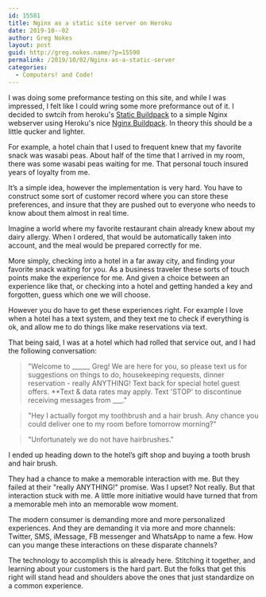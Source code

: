 ```yaml
---
id: 15581
title: Nginx as a static site server on Heroku
date: 2019-10--02
author: Greg Nokes
layout: post
guid: http://greg.nokes.name/?p=15590
permalink: /2019/10/02/Nginx-as-a-static-server
categories:
  - Computers! and Code!
---
```


I was doing some preformance testing on this site, and while I was impressed, I felt like I could wring some more preformance out of it.  I decided to swtcih from heroku's [Static Buildpack](https://github.com/heroku/heroku-buildpack-static) to a simple Nginx webserver using Heroku's nice [Nginx Buildpack](https://github.com/heroku/heroku-buildpack-nginx). In theory this should be a little qucker and lighter.
<!--more-->

For example, a hotel chain that I used to frequent knew that my favorite snack was wasabi peas. About half of the time that I arrived in my room, there was some wasabi peas waiting for me. That personal touch insured years of loyalty from me.

It’s a simple idea, however the implementation is very hard. You have to construct some sort of customer record where you can store these preferences, and insure that they are pushed out to everyone who needs to know about them almost in real time.

Imagine a world where my favorite restaurant chain already knew about my dairy allergy. When I ordered, that would be automatically taken into account, and the meal would be prepared correctly for me.

More simply, checking into a hotel in a far away city, and finding your favorite snack waiting for you. As a business traveler these sorts of touch points make the experience for me. And given a choice between an experience like that, or checking into a hotel and getting handed a key and forgotten, guess which one we will choose.

However you do have to get these experiences right. For example I love when a hotel has a text system, and they text me to check if everything is ok, and allow me to do things like make reservations via text.

That being said, I was at a hotel which had rolled that service out, and I had the following conversation:

> "Welcome to _____, Greg! We are here for you, so please text us for suggestions on things to do, housekeeping requests, dinner reservation - really ANYTHING! Text back for special hotel guest offers. **Text & data rates may apply. Text 'STOP' to discontinue receiving messages from ___."

> "Hey I actually forgot my toothbrush and a hair brush. Any chance you could deliver one to my room before tomorrow morning?"

> "Unfortunately we do not have hairbrushes."

I ended up heading down to the hotel’s gift shop and buying a tooth brush and hair brush. 

They had a chance to make a memorable interaction with me. But they failed at their "really ANYTHING!" promise. Was I upset? Not really. But that interaction stuck with me. A little more initiative would have turned that from a memorable meh into an memorable wow moment.

The modern consumer is demanding more and more personalized experiences. And they are demanding it via more and more channels: Twitter, SMS, iMessage, FB messenger and WhatsApp to name a few. How can you mange these interactions on these disparate channels?

The technology to accomplish this is already here. Stitching it together, and learning about your customers is the hard part. But the folks that get this right will stand head and shoulders above the ones that just standardize on a common experience.
